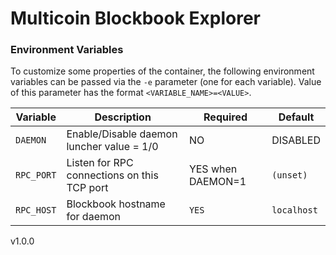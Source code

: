 # Multicoin Blockbook Explorer
### Environment Variables

To customize some properties of the container, the following environment
variables can be passed via the `-e` parameter (one for each variable).  Value
of this parameter has the format `<VARIABLE_NAME>=<VALUE>`.

| Variable       | Description                                  | Required   | Default |
|----------------|----------------------------------------------|------------|---------|
|`DAEMON`| Enable/Disable daemon luncher value = 1/0  | NO | DISABLED | 
|`RPC_PORT`| Listen for RPC connections on this TCP port | YES when DAEMON=1 | `(unset)` |
|`RPC_HOST`| Blockbook hostname for daemon | `YES` | `localhost` |


v1.0.0

